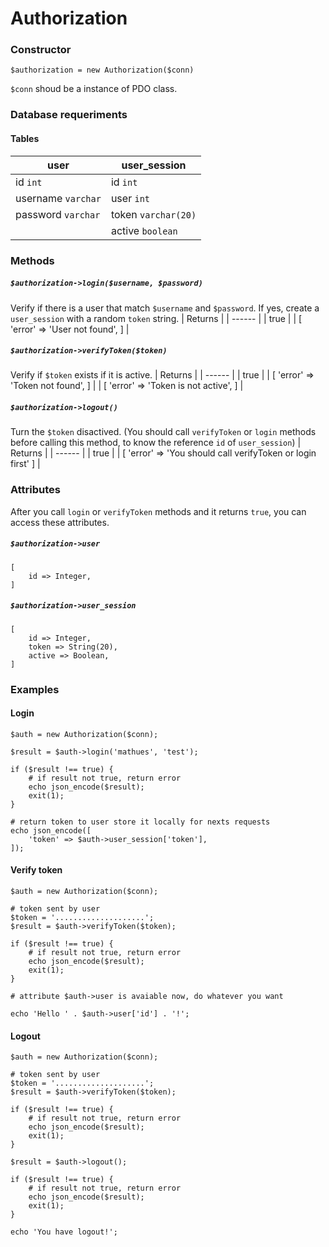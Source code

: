 # Authorization

### Constructor

`$authorization = new Authorization($conn)`

`$conn` shoud be a instance of PDO class.

### Database requeriments

#### Tables

| user | user_session |
| ---- | ------------ |
| id `int` | id `int` |
| username `varchar` | user `int` |
| password `varchar` | token `varchar(20)` |
|| active `boolean` |

### Methods

##### `$authorization->login($username, $password)`  
Verify if there is a user that match `$username` and `$password`. If yes, create a `user_session` with a random `token` string.
| Returns |
| ------ |
| true |
| [ 'error' => 'User not found', ] |

##### `$authorization->verifyToken($token)`  
Verify if `$token` exists if it is active.
| Returns |
| ------ |
| true |
| [ 'error' => 'Token not found', ] |
| [ 'error' => 'Token is not active', ] |

##### `$authorization->logout()`  
Turn the `$token` disactived. (You should call `verifyToken` or `login` methods before calling this method, to know the reference `id` of `user_session`)
| Returns |
| ------ |
| true |
| [ 'error' => 'You should call verifyToken or login first' ] |

### Attributes
After you call `login` or `verifyToken` methods and it returns `true`, you can access these attributes.

##### `$authorization->user`
````
[
	id => Integer,
]
````

##### `$authorization->user_session`
````
[
	id => Integer,
    token => String(20),
    active => Boolean,
]
````


### Examples

#### Login
````
$auth = new Authorization($conn);

$result = $auth->login('mathues', 'test');

if ($result !== true) {
	# if result not true, return error
	echo json_encode($result);
    exit(1);
}

# return token to user store it locally for nexts requests
echo json_encode([
	'token' => $auth->user_session['token'],
]);
````

#### Verify token
````
$auth = new Authorization($conn);

# token sent by user
$token = '....................';
$result = $auth->verifyToken($token);

if ($result !== true) {
	# if result not true, return error
	echo json_encode($result);
    exit(1);
}

# attribute $auth->user is avaiable now, do whatever you want

echo 'Hello ' . $auth->user['id'] . '!';
````

#### Logout
````
$auth = new Authorization($conn);

# token sent by user
$token = '....................';
$result = $auth->verifyToken($token);

if ($result !== true) {
	# if result not true, return error
	echo json_encode($result);
    exit(1);
}

$result = $auth->logout();

if ($result !== true) {
	# if result not true, return error
	echo json_encode($result);
    exit(1);
}

echo 'You have logout!';
````